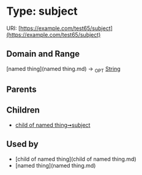 
# Type: subject




URI: [https://example.com/test65/subject](https://example.com/test65/subject)


## Domain and Range

[named thing](named thing.md) ->  <sub>OPT</sub> [String](type/String.md)

## Parents


## Children

 *  [child of named thing➞subject](child_of_named_thing_subject.md)

## Used by

 * [child of named thing](child of named thing.md)
 * [named thing](named thing.md)
